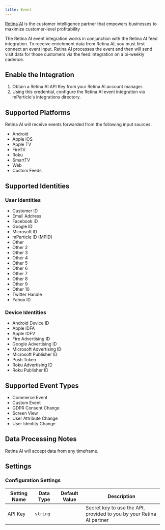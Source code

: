```yaml
---
title: Event
---
```


[Retina AI](https://retina.ai/) is the customer intelligence partner that empowers businesses to maximize customer-level profitability

The Retina AI event integration works in conjunction with the Retina AI feed integration. To receive enrichment data from Retina AI, you must first connect an event input. Retina AI processes the event and then will send visit data for those customers via the feed integration on a bi-weekly cadence.

## Enable the Integration

1. Obtain a Retina AI API Key from your Retina AI account manager.
2. Using this credential, configure the Retina AI event integration via mParticle's integrations directory.

## Supported Platforms

Retina AI will receive events forwarded from the following input sources:

* Android
* Apple iOS
* Apple TV
* FireTV
* Roku
* SmartTV
* Web
* Custom Feeds

## Supported Identities

### User Identities

* Customer ID
* Email Address
* Facebook ID
* Google ID
* Microsoft ID
* mParticle ID (MPID)
* Other
* Other 2
* Other 3
* Other 4
* Other 5
* Other 6
* Other 7
* Other 8
* Other 9
* Other 10
* Twitter Handle
* Yahoo ID

### Device Identities

* Android Device ID
* Apple IDFA
* Apple IDFV
* Fire Advertising ID
* Google Advertising ID
* Microsoft Advertising ID
* Microsoft Publisher ID
* Push Token
* Roku Advertising ID
* Roku Publisher ID

## Supported Event Types

* Commerce Event
* Custom Event
* GDPR Consent Change
* Screen View
* User Attribute Change
* User Identity Change

## Data Processing Notes

Retina AI will accept data from any timeframe.

## Settings

### Configuration Settings

Setting Name | Data Type | Default Value | Description 
|---|---|---|---
| API Key | `string` | <unset> | Secret key to use the API, provided to you by your Retina AI partner